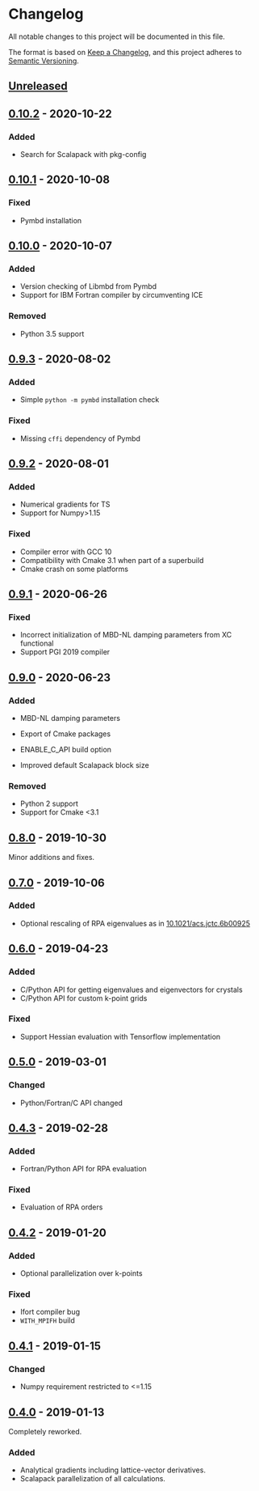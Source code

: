 # Changelog

All notable changes to this project will be documented in this file.

The format is based on [Keep a Changelog](https://keepachangelog.com/en/1.0.0/),
and this project adheres to [Semantic Versioning](https://semver.org/spec/v2.0.0.html).

## [Unreleased]

## [0.10.2] - 2020-10-22

### Added

- Search for Scalapack with pkg-config

## [0.10.1] - 2020-10-08

### Fixed

- Pymbd installation

## [0.10.0] - 2020-10-07

### Added

- Version checking of Libmbd from Pymbd
- Support for IBM Fortran compiler by circumventing ICE

### Removed

- Python 3.5 support

## [0.9.3] - 2020-08-02

### Added

- Simple `python -m pymbd` installation check

### Fixed

- Missing `cffi` dependency of Pymbd

## [0.9.2] - 2020-08-01

### Added

- Numerical gradients for TS
- Support for Numpy>1.15

### Fixed

- Compiler error with GCC 10
- Compatibility with Cmake 3.1 when part of a superbuild
- Cmake crash on some platforms

## [0.9.1] - 2020-06-26

### Fixed

- Incorrect initialization of MBD-NL damping parameters from XC functional
- Support PGI 2019 compiler

## [0.9.0] - 2020-06-23

### Added

- MBD-NL damping parameters
- Export of Cmake packages
- ENABLE_C_API build option

- Improved default Scalapack block size

### Removed

- Python 2 support
- Support for Cmake <3.1

## [0.8.0] - 2019-10-30

Minor additions and fixes.

## [0.7.0] - 2019-10-06

### Added

- Optional rescaling of RPA eigenvalues as in [10.1021/acs.jctc.6b00925](http://dx.doi.org/10.1021/acs.jctc.6b00925)

## [0.6.0] - 2019-04-23

### Added

- C/Python API for getting eigenvalues and eigenvectors for crystals
- C/Python API for custom k-point grids

### Fixed

- Support Hessian evaluation with Tensorflow implementation

## [0.5.0] - 2019-03-01

### Changed

- Python/Fortran/C API changed

## [0.4.3] - 2019-02-28

### Added

- Fortran/Python API for RPA evaluation

### Fixed

- Evaluation of RPA orders

## [0.4.2] - 2019-01-20

### Added

- Optional parallelization over k-points

### Fixed

- Ifort compiler bug
- `WITH_MPIFH` build

## [0.4.1] - 2019-01-15

### Changed

- Numpy requirement restricted to <=1.15

## [0.4.0] - 2019-01-13

Completely reworked.

### Added

- Analytical gradients including lattice-vector derivatives.
- Scalapack parallelization of all calculations.

[unreleased]: https://github.com/jhrmnn/libmbd/compare/0.10.2...HEAD
[0.10.2]: https://github.com/jhrmnn/libmbd/compare/0.10.1...0.10.2
[0.10.1]: https://github.com/jhrmnn/libmbd/compare/0.10.0...0.10.1
[0.10.0]: https://github.com/jhrmnn/libmbd/compare/0.9.3...0.10.0
[0.9.3]: https://github.com/jhrmnn/libmbd/compare/0.9.2...0.9.3
[0.9.2]: https://github.com/jhrmnn/libmbd/compare/0.9.1...0.9.2
[0.9.1]: https://github.com/jhrmnn/libmbd/compare/0.9.0...0.9.1
[0.9.0]: https://github.com/jhrmnn/libmbd/compare/0.8.0...0.9.0
[0.8.0]: https://github.com/jhrmnn/libmbd/compare/0.7.0...0.8.0
[0.7.0]: https://github.com/jhrmnn/libmbd/compare/0.6.0...0.7.0
[0.6.0]: https://github.com/jhrmnn/libmbd/compare/0.5.0...0.6.0
[0.5.0]: https://github.com/jhrmnn/libmbd/compare/0.4.3...0.5.0
[0.4.3]: https://github.com/jhrmnn/libmbd/compare/0.4.2...0.4.3
[0.4.2]: https://github.com/jhrmnn/libmbd/compare/0.4.1...0.4.2
[0.4.1]: https://github.com/jhrmnn/libmbd/compare/0.4.0...0.4.1
[0.4.0]: https://github.com/jhrmnn/libmbd/releases/tag/0.4.0
